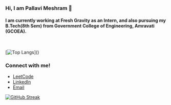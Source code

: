 ### Hi, I am Pallavi Meshram 👋
#### I am currently working at Fresh Gravity as an Intern, and also pursuing my B.Tech(8th Sem) from Government College of Engineering, Amravati (GCOEA).
<br>

[![Top Langs](https://github-readme-stats.vercel.app/api/top-langs/?username=PallaviMeshram&layout=compact&align="left")]()

### Connect with me!

- [LeetCode](https://leetcode.com/pauvpam/)
- [LinkedIn](https://www.linkedin.com/in/pallavimeshram)
- [Email](mailto:pmeshram.it@gmail.com)

[![GitHub Streak](http://github-readme-streak-stats.herokuapp.com?user=pallavimeshram&date_format=j%20M%5B%20Y%5D)](https://git.io/streak-stats)
